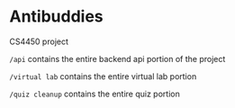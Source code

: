 # Antibuddies 

CS4450 project

`/api` contains the entire backend api portion of the project

`/virtual lab` contains the entire virtual lab portion

`/quiz cleanup` contains the entire quiz portion